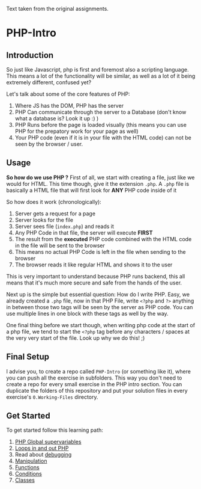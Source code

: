 Text taken from the original assignments. 

# PHP-Intro

## Introduction

So just like Javascript, php is first and foremost also a scripting language.
This means a lot of the functionality will be similar, as well as a lot of it being extremely different, confused yet?


Let's talk about some of the core features of PHP:

1. Where JS has the DOM, PHP has the server
1. PHP Can communicate through the server to a Database (don't know what a database is? Look it up :) )
1. PHP Runs before the page is loaded visually (this means you can use PHP for the prepatory work for your page as well)
1. Your PHP code (even if it is in your file with the HTML code) can not be seen by the browser / user.


## Usage

**So how do we use PHP ?**
First of all, we start with creating a file, just like we would for HTML. This time though, give it the extension `.php`.
A `.php` file is basically a HTML file that will first look for **ANY** PHP code inside of it

So how does it work (chronologically):

1. Server gets a request for a page
1. Server looks for the file
1. Server sees file (`index.php`) and reads it
1. Any PHP Code in that file, the server will execute **FIRST**
1. The result from the **executed** PHP code combined with the HTML code in the file will be sent to the browser
1. This means no actual PHP Code is left in the file when sending to the browser
1. The browser reads it like regular HTML and shows it to the user

This is very important to understand because PHP runs backend, this all means that it's much more secure and safe from the hands of the user.

Next up is the simple but essential question: How do I write PHP.
Easy, we already created a `.php` file, now in that PHP File, write `<?php` and `?>` anything in between those two tags will be seen by the server as PHP code.
You can use multiple lines in one block with these tags as well by the way.

One final thing before we start though, when writing php code at the start of a php file, we tend to start the `<?php` tag before any characters / spaces at the very very start of the file. Look up why we do this! ;)

## Final Setup

I advise you, to create a repo called `PHP-Intro` (or something like it), where you can push all the exercise in subfolders.
This way you don't need to create a repo for every small exercise in the PHP intro section.
You can duplicate the folders of this repository and put your solution files in every exercise's `0.Working-Files` directory.

## Get Started

To get started follow this learning path:

1. [PHP Global supervariables](src/1.Global-Supervariables)
1. [Loops in and out PHP](src/2.Loops)
1. Read about [debugging](src/3.Debugging)
1. [Manipulation](src/4.Manipulation)
1. [Functions](src/5.Functions)
1. [Conditions](src/6.Conditions)
1. [Classes](src/7.Classes)
